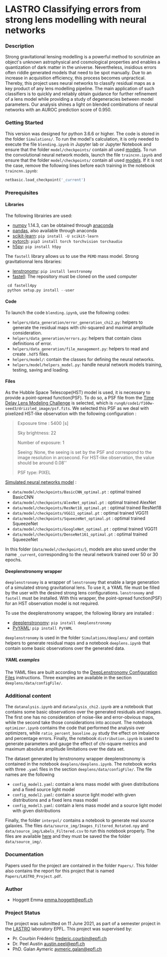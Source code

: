 # LASTRO Classifying errors from strong lens modelling with neural networks

### Description
Strong gravitational lensing modelling is a powerful method to scrutinize an object's unknown astrophysical and cosmological properties and enables a quantization of dark matter in the universe. Nevertheless, insidious errors often riddle generated models that need to be spot manually. Due to an increase in acquisition efficiency, this process becomes unpractical. Thereby, this project uses neural networks to classify residual maps as a key product of any lens modelling pipeline. The main application of such classifiers is to quickly and reliably obtain guidance for further refinement of a lens model while providing a study of degeneracies between model parameters. Our analysis shines a light on blended combinations of neural networks with an AUROC prediction score of 0.950. 


### Getting Started
This version was designed for python 3.6.6 or higher. The code is stored in the folder `Simulations/`. To run the model's calculation, it is only needed to execute the file `blending.ipynb` in Jupyter lab or Jupyter Notebook and ensure that the folder `model/checkpoints/` contain all used [models](https://drive.google.com/drive/folders/1TRWzx7hzKoBBLbV-Yk24aagejHkwG_aP?usp=sharing). To run the convolutional neural network models, launch the file `traincnn.ipynb` and ensure that the folder `model/checkpoints/` contain all used [models](https://drive.google.com/drive/folders/1TRWzx7hzKoBBLbV-Yk24aagejHkwG_aP?usp=sharing). If it is not the case, remove the following lines before each training in the notebook `traincnn.ipynb`:

```python
netbasic.load_checkpoint('_current') 
```
### Prerequisites


#### Libraries
The following librairies are used:
* [numpy](http://www.numpy.org/) 1.14.3, can be obtained through [anaconda](https://www.anaconda.com/download/)
* [pandas](https://pandas.pydata.org/), also available through anaconda
* [scikit-learn](https://scikit-learn.org/): `pip install -U scikit-learn`
* [pytorch](https://pytorch.org/): `pip3 install torch torchvision torchaudio`
* [h5py](https://docs.h5py.org/en/latest/build.html): `pip install h5py`

The `fastell` library allows us to use the `PEMD` mass model.
Strong gravitationnal lens libraries:
* [lenstronomy](https://pypi.org/project/lenstronomy/): `pip install lenstronomy`
* [fastell](https://github.com/sibirrer/fastell4py): The repository must be cloned on the used computer
```python
 cd fastell4py
 python setup.py install --user
```



#### Code
To launch the code `blending.ipynb`, use the following codes:
* `helpers/data_generation/error_generation_chi2.py`: helpers to generate the residual maps with chi-squared and maximal amplitude consideration.
* `helpers/data_generation/errors.py`: helpers that contain class definitions of error.
* `helpers/data_generation/file_management.py`: helpers to read and create `.hdf5` files.
* `helpers/model/`: contain the classes for defining the neural networks.
* `helpers/model/helpers_model.py`: handle neural network models training, testing, saving and loading.

#### Files
As the Hubble Space Telescope(HST) model is used, it is necessary to provide a point-spread function(PSF). To do so, a PSF file from the [Time Delay Lens Modeling Challenge](https://tdlmc.github.io/) is selected, which is `rung0/code1/f160w-seed3/drizzled_image/psf.fits`. We selected this PSF as we deal with pixelized HST-like observation with the following configuration :

> Exposure time : 5400 [s]
>
> Sky brightness: 22
> 
> Number of exposure: 1
> 
> Seeing: None, the seeing is set by the PSF and correspond to the image resolution in arcsecond. For HST-like observation, the value should be around 0.08''
> 
> PSF type: PIXEL

[Simulated neural networks model](https://drive.google.com/drive/folders/1TRWzx7hzKoBBLbV-Yk24aagejHkwG_aP?usp=sharing) :
* `data/model/checkpoints/BasicCNN_optimal.pt` : optimal trained BasicCNN
* `data/model/checkpoints/AlexNet_optimal.pt` : optimal trained AlexNet
* `data/model/checkpoints/ResNet18_optimal.pt` : optimal trained ResNet18
* `data/model/checkpoints/VGG11_optimal.pt` : optimal trained VGG11
* `data/model/checkpoints/SqueezeNet_optimal.pt` : optimal trained SqueezeNet
* `data/model/checkpoints/GoogleNet_optimal.pt` : optimal trained VGG11
* `data/model/checkpoints/DenseNet161_optimal.pt` : optimal trained SqueezeNet

In this folder (`data/model/checkpoints/`), models are also saved under the name `_current`, corresponding to the neural network trained over 50 or 30 epochs.


#### Deeplenstronomy wrapper
`deeplenstronomy` is a wrapper of `lenstronomy` that enable a large generation of a simulated strong gravitational lens. To use it, a YAML file must be filled by the user with the desired strong lens configurations. `lenstronomy` and `fastell` must be installed. With this wrapper, the point-spread function(PSF) for an HST observation model is not required.

To use the deeplenstronomy wrapper, the following library are installed :
* [deeplenstronomy](https://pypi.org/project/deeplenstronomy/): `pip install deeplenstronomy`
* [PyYAML](https://pypi.org/project/PyYAML/): `pip install PyYAML`

`deeplenstronomy` is used in the folder `Simulations/deeplens/` and contain helpers to generate residual maps and a notebook `deeplens.ipynb` that contain some basic observations over the generated data.

##### YAML examples
The YAML files are built according to the [DeepLenstronomy Configuration Files](https://deepskies.github.io/deeplenstronomy/Notebooks/ConfigFiles.html) instructions. Three examples are available in the section `deeplens/data/configFile/`.

### Additional content
The `datanalysis.ipynb` and `datanalysis_chi2.ipynb` are a notebook that contains some basic observations over the generated residuals and images. The first one has no consideration of noise-like and error-obvious maps, while the second take those considerations into account. The notebook `optimizer.ipynb` contains the code that performed the analysis over optimizers, while `ratio_percent_baseline.py` study the effect on imbalance and percentage errors. Finally, the notebook `distribution.ipynb` is used to generate parameters and gauge the effect of chi-square metrics and maximum absolute amplitude limitations over the data set.

The dataset generated by lenstronomy wrapper deeplenstronomy is contained in the notebook `deeplens/deeplens.ipynb`. The notebook works with three `.yaml` files in the section `deeplens/data/configFile/`. The file names are the following 
* `config_model1.yaml`: contain a lens mass model with given distributions and a fixed source light model
* `config_model2.yaml`: contain a source light model with given distributions and a fixed lens mass model
* `config_model3.yaml`: contain a lens mass model and a source light model with given distributions

Finally, the folder `interpol/` contains a notebook to generate real source galaxies. The files `data/source_img/Images_Filtered_Rotated.npy` and `data/source_img/Labels_Filtered.csv` to run this notebook properly. The files are available [here](https://drive.google.com/drive/folders/13Iz3ZzmgKZI9KMCkAvcGPvNe08dD8183?usp=sharing) and they must be saved the the folder `data/source_img/`.



### Documentation
Papers used for the project are contained in the folder `Papers/`. This folder also contains the report for this project that is named `Papers/LASTRO_Project.pdf`.

### Author
* Hoggett Emma <emma.hoggett@epfl.ch>


### Project Status
The project was submitted on 11 June 2021, as part of a semester project in the [LASTRO](https://www.epfl.ch/labs/lastro/) laboratory EPFL. This project was supervised by:
 * Pr. Courbin Frédéric <frederic.courbin@epfl.ch>
 * Dr. Peel Austin <austin.peel@epfl.ch>
 * PhD. Galan Aymeric <aymeric.galan@epfl.ch>
